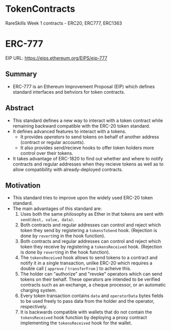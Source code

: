 # TokenContracts
RareSkills Week 1 contracts - ERC20, ERC777, ERC1363

# ERC-777
EIP URL: https://eips.ethereum.org/EIPS/eip-777

## Summary
- ERC-777 is an Ethereum Improvement Proposal (EIP) which defines standard interfaces and behviors for token contracts.

## Abstract
- This standard defines a new way to interact with a token contract while remaining backward compatible with the ERC-20 token standard.
- It defines advanced features to interact with a tokens.
	- It provides *operators* to send tokens on behalf of another address (contract or regular accounts).
	- It also provides send/recieve hooks to offer token holders more control over their tokens.
- It takes advantage of ERC-1820 to find out whether and where to notify contracts and regular addresses when they recieve tokens as well as to allow compatibility with already-deployed contracts.

## Motivation
- This standard tries to improve upon the widely used ERC-20 token standard.
- The main advantages of this standard are:
	1. Uses both the same philosophy as Ether in that tokens are sent with `send(dest, value, data)`.
	2. Both contracts and regular addresses can control and reject which token they send by registering a `tokensToSend` hook. (Rejection is done by `revert`ing in the hook function).
	3. Both contracts and regular addresses can control and reject which token they receive by registering a `tokensReceived` hook. (Rejection is done by `revert`ing in the hook function).
	4. The `tokensReceived` hook allows to send tokens to a contract and notify it in a single transaction, unlike ERC-20 which requires a double call ( `approve` / `transferFrom` ) to acheive this.
	5. The holder can "authorize" and "revoke" operators which can send tokens on their behalf.  These operators are intended to be verified contracts such as an exchange, a cheque processor, or an automatic charging system.
	6. Every token transaction contains `data` and `operatorData` bytes fields to be used freely to pass data from the holder and the operator, respectively.
	7. It is backwards compatible with wallets that do not contain the `tokensReceived` hook function by deploying a proxy contract implementing the `tokensReceived` hook for the wallet.

